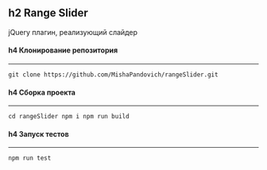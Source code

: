 h2 Range Slider
-----------------------------------
jQuery плагин, реализующий слайдер

#### h4 Клонирование репозитория
---
`git clone https://github.com/MishaPandovich/rangeSlider.git`

#### h4 Сборка проекта
---
`cd rangeSlider
 npm i
 npm run build`

 #### h4 Запуск тестов
---
`npm run test`